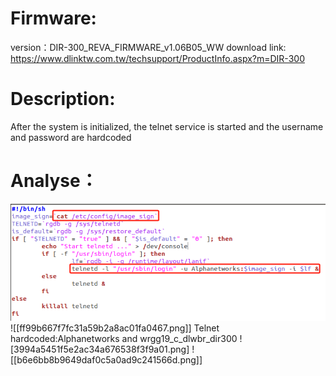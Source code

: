 # Firmware:
version：DIR-300_REVA_FIRMWARE_v1.06B05_WW 
download link: https://www.dlinktw.com.tw/techsupport/ProductInfo.aspx?m=DIR-300
# Description:
After the system is initialized, the telnet service is started and the username and password are hardcoded
# Analyse：
![img](https://github.com/LYaoBoL/IOTsec/blob/main/D-Link/DIR300/08635bad0edc1406dd474bce39aacdd.png)
![[ff99b667f7fc31a59b2a8ac01fa0467.png]]
Telnet hardcoded:Alphanetworks and wrgg19_c_dlwbr_dir300
![3994a5451f5e2ac34a676538f3f9a01.png]
![[b6e6bb8b9649daf0c5a0ad9c241566d.png]]
